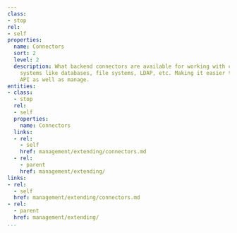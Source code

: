 ```yaml
---
class:
- stop
rel:
- self
properties:
  name: Connectors
  sort: 2
  level: 2
  description: What backend connectors are available for working with common backend
    systems like databases, file systems, LDAP, etc. Making it easier to deploy an
    API as well as manage.
entities:
- class:
  - stop
  rel:
  - self
  properties:
    name: Connectors
  links:
  - rel:
    - self
    href: management/extending/connectors.md
  - rel:
    - parent
    href: management/extending/
links:
- rel:
  - self
  href: management/extending/connectors.md
- rel:
  - parent
  href: management/extending/
...
```


